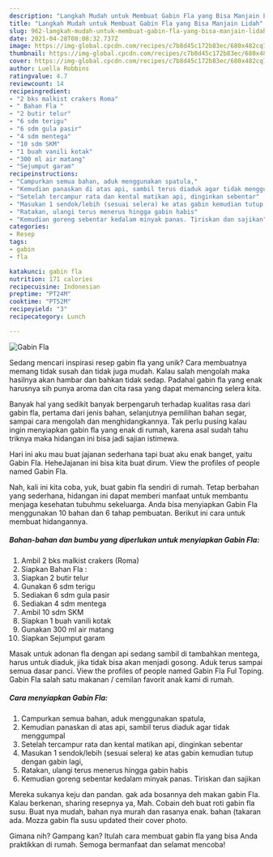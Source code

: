 ```yaml
---
description: "Langkah Mudah untuk Membuat Gabin Fla yang Bisa Manjain Lidah"
title: "Langkah Mudah untuk Membuat Gabin Fla yang Bisa Manjain Lidah"
slug: 962-langkah-mudah-untuk-membuat-gabin-fla-yang-bisa-manjain-lidah
date: 2021-04-28T08:08:32.737Z
image: https://img-global.cpcdn.com/recipes/c7b8d45c172b83ec/680x482cq70/gabin-fla-foto-resep-utama.jpg
thumbnail: https://img-global.cpcdn.com/recipes/c7b8d45c172b83ec/680x482cq70/gabin-fla-foto-resep-utama.jpg
cover: https://img-global.cpcdn.com/recipes/c7b8d45c172b83ec/680x482cq70/gabin-fla-foto-resep-utama.jpg
author: Luella Robbins
ratingvalue: 4.7
reviewcount: 14
recipeingredient:
- "2 bks malkist crakers Roma"
- " Bahan Fla "
- "2 butir telur"
- "6 sdm terigu"
- "6 sdm gula pasir"
- "4 sdm mentega"
- "10 sdm SKM"
- "1 buah vanili kotak"
- "300 ml air matang"
- "Sejumput garam"
recipeinstructions:
- "Campurkan semua bahan, aduk menggunakan spatula,"
- "Kemudian panaskan di atas api, sambil terus diaduk agar tidak menggumpal"
- "Setelah tercampur rata dan kental matikan api, dinginkan sebentar"
- "Masukan 1 sendok/lebih (sesuai selera) ke atas gabin kemudian tutup dengan gabin lagi,"
- "Ratakan, ulangi terus menerus hingga gabin habis"
- "Kemudian goreng sebentar kedalam minyak panas. Tiriskan dan sajikan"
categories:
- Resep
tags:
- gabin
- fla

katakunci: gabin fla 
nutrition: 171 calories
recipecuisine: Indonesian
preptime: "PT24M"
cooktime: "PT52M"
recipeyield: "3"
recipecategory: Lunch

---
```



![Gabin Fla](https://img-global.cpcdn.com/recipes/c7b8d45c172b83ec/680x482cq70/gabin-fla-foto-resep-utama.jpg)

Sedang mencari inspirasi resep gabin fla yang unik? Cara membuatnya memang tidak susah dan tidak juga mudah. Kalau salah mengolah maka hasilnya akan hambar dan bahkan tidak sedap. Padahal gabin fla yang enak harusnya sih punya aroma dan cita rasa yang dapat memancing selera kita.

Banyak hal yang sedikit banyak berpengaruh terhadap kualitas rasa dari gabin fla, pertama dari jenis bahan, selanjutnya pemilihan bahan segar, sampai cara mengolah dan menghidangkannya. Tak perlu pusing kalau ingin menyiapkan gabin fla yang enak di rumah, karena asal sudah tahu triknya maka hidangan ini bisa jadi sajian istimewa.

Hari ini aku mau buat jajanan sederhana tapi buat aku enak banget, yaitu Gabin Fla. HeheJajanan ini bisa kita buat dirum. View the profiles of people named Gabin Fla.


Nah, kali ini kita coba, yuk, buat gabin fla sendiri di rumah. Tetap berbahan yang sederhana, hidangan ini dapat memberi manfaat untuk membantu menjaga kesehatan tubuhmu sekeluarga. Anda bisa menyiapkan Gabin Fla menggunakan 10 bahan dan 6 tahap pembuatan. Berikut ini cara untuk membuat hidangannya.

<!--inarticleads1-->

##### Bahan-bahan dan bumbu yang diperlukan untuk menyiapkan Gabin Fla:

1. Ambil 2 bks malkist crakers (Roma)
1. Siapkan  Bahan Fla :
1. Siapkan 2 butir telur
1. Gunakan 6 sdm terigu
1. Sediakan 6 sdm gula pasir
1. Sediakan 4 sdm mentega
1. Ambil 10 sdm SKM
1. Siapkan 1 buah vanili kotak
1. Gunakan 300 ml air matang
1. Siapkan Sejumput garam


Masak untuk adonan fla dengan api sedang sambil di tambahkan mentega, harus untuk diaduk, jika tidak bisa akan menjadi gosong. Aduk terus sampai semua dasar panci. View the profiles of people named Gabin Fla Ful Toping. Gabin Fla salah satu makanan / cemilan favorit anak kami di rumah. 

<!--inarticleads2-->

##### Cara menyiapkan Gabin Fla:

1. Campurkan semua bahan, aduk menggunakan spatula,
1. Kemudian panaskan di atas api, sambil terus diaduk agar tidak menggumpal
1. Setelah tercampur rata dan kental matikan api, dinginkan sebentar
1. Masukan 1 sendok/lebih (sesuai selera) ke atas gabin kemudian tutup dengan gabin lagi,
1. Ratakan, ulangi terus menerus hingga gabin habis
1. Kemudian goreng sebentar kedalam minyak panas. Tiriskan dan sajikan


Mereka sukanya keju dan pandan. gak ada bosannya deh makan gabin Fla. Kalau berkenan, sharing resepnya ya, Mah. Cobain deh buat roti gabin fla susu. Buat nya mudah, bahan nya murah dan rasanya enak. bahan (takaran ada. Mozza gabin fla susu updated their cover photo. 

Gimana nih? Gampang kan? Itulah cara membuat gabin fla yang bisa Anda praktikkan di rumah. Semoga bermanfaat dan selamat mencoba!

